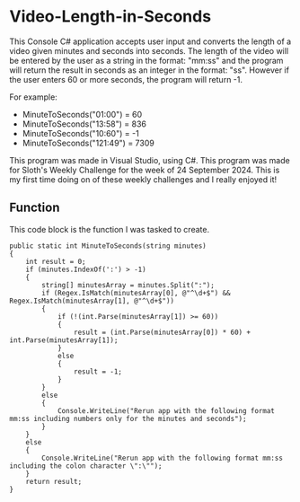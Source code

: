 # Video-Length-in-Seconds

This Console C# application accepts user input and converts the length of a video given minutes and seconds into seconds. The length of the video will be entered by the user as a string in the format: "mm:ss" and the program will return the result in seconds as an integer in the format: "ss". However if the user enters 60 or more seconds, the program will return -1.

For example:
- MinuteToSeconds("01:00") = 60
- MinuteToSeconds("13:58") = 836
- MinuteToSeconds("10:60") = -1
- MinuteToSeconds("121:49") = 7309

This program was made in Visual Studio, using C#. This program was made for Sloth's Weekly Challenge for the week of 24 September 2024. This is my first time doing on of these weekly challenges and I really enjoyed it!


## Function
This code block is the function I was tasked to create.
```
public static int MinuteToSeconds(string minutes)
{
    int result = 0;
    if (minutes.IndexOf(':') > -1)
    {
        string[] minutesArray = minutes.Split(":");
        if (Regex.IsMatch(minutesArray[0], @"^\d+$") && Regex.IsMatch(minutesArray[1], @"^\d+$"))
        {
            if (!(int.Parse(minutesArray[1]) >= 60))
            {
                result = (int.Parse(minutesArray[0]) * 60) + int.Parse(minutesArray[1]);
            }
            else
            {
                result = -1;
            }
        }
        else
        {
            Console.WriteLine("Rerun app with the following format mm:ss including numbers only for the minutes and seconds");
        }
    }
    else
    {
        Console.WriteLine("Rerun app with the following format mm:ss including the colon character \":\"");
    }
    return result;
}
```

